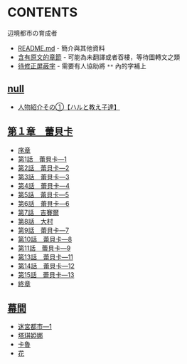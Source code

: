 # CONTENTS

辺境都市の育成者


- [README.md](README.md) - 簡介與其他資料
- [含有原文的章節](ja.md) - 可能為未翻譯或者吞樓，等待圖轉文之類
- [待修正屏蔽字](%E5%BE%85%E4%BF%AE%E6%AD%A3%E5%B1%8F%E8%94%BD%E5%AD%97.md) - 需要有人協助將 `**` 內的字補上


## [null](00000_null)

- [人物紹介その①【ハルと教え子達】](00000_null/00000_%E4%BA%BA%E7%89%A9%E7%B4%B9%E4%BB%8B%E3%81%9D%E3%81%AE%E2%91%A0%E3%80%90%E3%83%8F%E3%83%AB%E3%81%A8%E6%95%99%E3%81%88%E5%AD%90%E9%81%94%E3%80%91.txt)


## [第１章　蕾貝卡](00010_%E7%AC%AC%EF%BC%91%E7%AB%A0%E3%80%80%E8%95%BE%E8%B2%9D%E5%8D%A1)

- [序章](00010_%E7%AC%AC%EF%BC%91%E7%AB%A0%E3%80%80%E8%95%BE%E8%B2%9D%E5%8D%A1/00000_%E5%BA%8F%E7%AB%A0.txt)
- [第1話　蕾貝卡―1](00010_%E7%AC%AC%EF%BC%91%E7%AB%A0%E3%80%80%E8%95%BE%E8%B2%9D%E5%8D%A1/00010_%E7%AC%AC1%E8%A9%B1%E3%80%80%E8%95%BE%E8%B2%9D%E5%8D%A1%E2%80%951.txt)
- [第2話　蕾貝卡―2](00010_%E7%AC%AC%EF%BC%91%E7%AB%A0%E3%80%80%E8%95%BE%E8%B2%9D%E5%8D%A1/00020_%E7%AC%AC2%E8%A9%B1%E3%80%80%E8%95%BE%E8%B2%9D%E5%8D%A1%E2%80%952.txt)
- [第3話　蕾貝卡―3](00010_%E7%AC%AC%EF%BC%91%E7%AB%A0%E3%80%80%E8%95%BE%E8%B2%9D%E5%8D%A1/00030_%E7%AC%AC3%E8%A9%B1%E3%80%80%E8%95%BE%E8%B2%9D%E5%8D%A1%E2%80%953.txt)
- [第4話　蕾貝卡―4](00010_%E7%AC%AC%EF%BC%91%E7%AB%A0%E3%80%80%E8%95%BE%E8%B2%9D%E5%8D%A1/00040_%E7%AC%AC4%E8%A9%B1%E3%80%80%E8%95%BE%E8%B2%9D%E5%8D%A1%E2%80%954.txt)
- [第5話　蕾貝卡―5](00010_%E7%AC%AC%EF%BC%91%E7%AB%A0%E3%80%80%E8%95%BE%E8%B2%9D%E5%8D%A1/00050_%E7%AC%AC5%E8%A9%B1%E3%80%80%E8%95%BE%E8%B2%9D%E5%8D%A1%E2%80%955.txt)
- [第6話　蕾貝卡―6](00010_%E7%AC%AC%EF%BC%91%E7%AB%A0%E3%80%80%E8%95%BE%E8%B2%9D%E5%8D%A1/00060_%E7%AC%AC6%E8%A9%B1%E3%80%80%E8%95%BE%E8%B2%9D%E5%8D%A1%E2%80%956.txt)
- [第7話　吉賽爾](00010_%E7%AC%AC%EF%BC%91%E7%AB%A0%E3%80%80%E8%95%BE%E8%B2%9D%E5%8D%A1/00070_%E7%AC%AC7%E8%A9%B1%E3%80%80%E5%90%89%E8%B3%BD%E7%88%BE.txt)
- [第8話　大村](00010_%E7%AC%AC%EF%BC%91%E7%AB%A0%E3%80%80%E8%95%BE%E8%B2%9D%E5%8D%A1/00080_%E7%AC%AC8%E8%A9%B1%E3%80%80%E5%A4%A7%E6%9D%91.txt)
- [第9話　蕾貝卡―7](00010_%E7%AC%AC%EF%BC%91%E7%AB%A0%E3%80%80%E8%95%BE%E8%B2%9D%E5%8D%A1/00090_%E7%AC%AC9%E8%A9%B1%E3%80%80%E8%95%BE%E8%B2%9D%E5%8D%A1%E2%80%957.txt)
- [第10話　蕾貝卡―8](00010_%E7%AC%AC%EF%BC%91%E7%AB%A0%E3%80%80%E8%95%BE%E8%B2%9D%E5%8D%A1/00100_%E7%AC%AC10%E8%A9%B1%E3%80%80%E8%95%BE%E8%B2%9D%E5%8D%A1%E2%80%958.txt)
- [第11話　蕾貝卡―9](00010_%E7%AC%AC%EF%BC%91%E7%AB%A0%E3%80%80%E8%95%BE%E8%B2%9D%E5%8D%A1/00110_%E7%AC%AC11%E8%A9%B1%E3%80%80%E8%95%BE%E8%B2%9D%E5%8D%A1%E2%80%959.txt)
- [第13話　蕾貝卡―11](00010_%E7%AC%AC%EF%BC%91%E7%AB%A0%E3%80%80%E8%95%BE%E8%B2%9D%E5%8D%A1/00130_%E7%AC%AC13%E8%A9%B1%E3%80%80%E8%95%BE%E8%B2%9D%E5%8D%A1%E2%80%9511.txt)
- [第14話　蕾貝卡―12](00010_%E7%AC%AC%EF%BC%91%E7%AB%A0%E3%80%80%E8%95%BE%E8%B2%9D%E5%8D%A1/00140_%E7%AC%AC14%E8%A9%B1%E3%80%80%E8%95%BE%E8%B2%9D%E5%8D%A1%E2%80%9512.txt)
- [第15話　蕾貝卡―13](00010_%E7%AC%AC%EF%BC%91%E7%AB%A0%E3%80%80%E8%95%BE%E8%B2%9D%E5%8D%A1/00150_%E7%AC%AC15%E8%A9%B1%E3%80%80%E8%95%BE%E8%B2%9D%E5%8D%A1%E2%80%9513.txt)
- [終章](00010_%E7%AC%AC%EF%BC%91%E7%AB%A0%E3%80%80%E8%95%BE%E8%B2%9D%E5%8D%A1/00160_%E7%B5%82%E7%AB%A0.txt)


## [幕間](00020_%E5%B9%95%E9%96%93)

- [迷宮都市―1](00020_%E5%B9%95%E9%96%93/00000_%E8%BF%B7%E5%AE%AE%E9%83%BD%E5%B8%82%E2%80%951.txt)
- [塔琪婭娜](00020_%E5%B9%95%E9%96%93/00010_%E5%A1%94%E7%90%AA%E5%A9%AD%E5%A8%9C.txt)
- [卡魯](00020_%E5%B9%95%E9%96%93/00020_%E5%8D%A1%E9%AD%AF.txt)
- [花](00020_%E5%B9%95%E9%96%93/00030_%E8%8A%B1.txt)